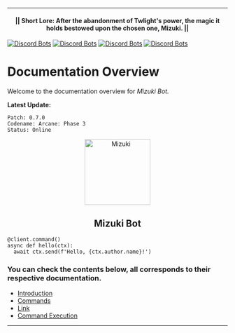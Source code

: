 ___
<h4 align="center">
    || Short Lore: After the abandonment of Twlight's power, the magic it holds bestowed upon the chosen one, Mizuki. ||
</h4>
    
   [![Discord Bots](https://top.gg/api/widget/status/828936914601246741.svg)](https://top.gg/bot/828936914601246741)
   [![Discord Bots](https://top.gg/api/widget/servers/828936914601246741.svg)](https://top.gg/bot/828936914601246741)
   [![Discord Bots](https://top.gg/api/widget/upvotes/828936914601246741.svg)](https://top.gg/bot/828936914601246741)
   [![Discord Bots](https://top.gg/api/widget/owner/828936914601246741.svg)](https://top.gg/bot/828936914601246741)


# Documentation Overview
Welcome to the documentation overview for *Mizuki Bot.*

**Latest Update:**

    Patch: 0.7.0
    Codename: Arcane: Phase 3
    Status: Online

<p align="center">
  <img width="150" src="https://cdn.discordapp.com/attachments/840574968227037225/859615282812289054/20210630_084613_0000.jpg" alt="Mizuki">
</p>

<h2 align="center">
    Mizuki Bot
</h2>

```
@client.command()
async def hello(ctx):
  await ctx.send(f'Hello, {ctx.author.name}!')
```

### You can check the contents below, all corresponds to their respective documentation.
* [Introduction](https://github.com/raianah/twlight-docs/tree/main/introduction "Introduction")
* [Commands](https://github.com/raianah/twlight-docs/tree/main/commands "Commands")
* [Link](https://discord.com/api/oauth2/authorize?client_id=828936914601246741&permissions=1409416310&scope=bot "Discord Invite Link")
* [Command Execution](https://github.com/raianah/twlight-docs/tree/main/command%20execution "Command Execution")

___
